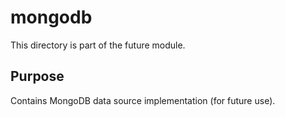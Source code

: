 # mongodb

This directory is part of the future module.

## Purpose

Contains MongoDB data source implementation (for future use).
